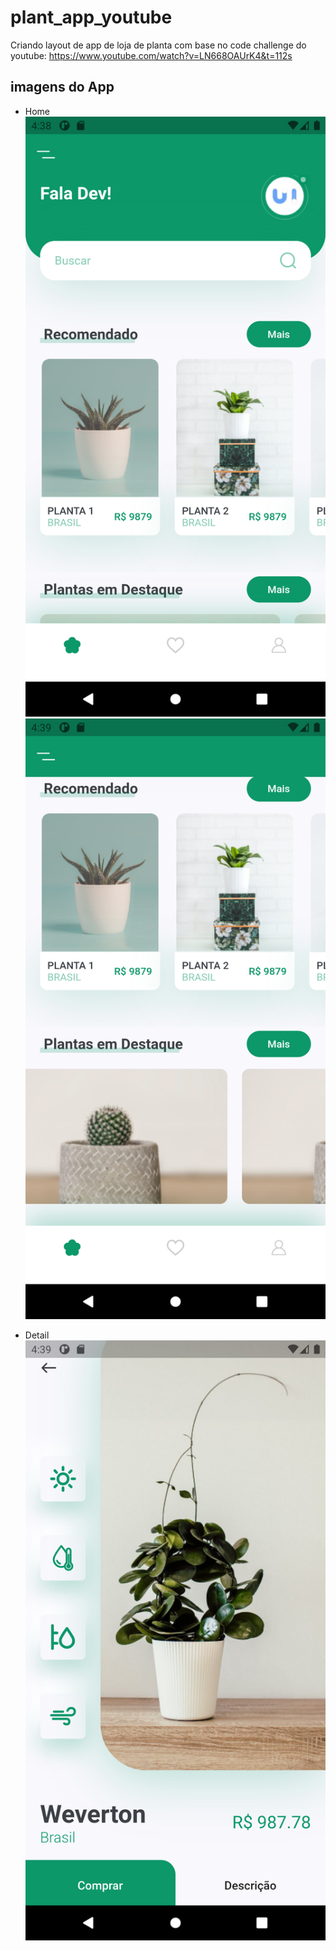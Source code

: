# plant_app_youtube

Criando layout de app de loja de planta com base no code challenge do youtube: https://www.youtube.com/watch?v=LN668OAUrK4&t=112s

## imagens do App

- Home
![alt text](https://github.com/leowevertonsantos/youtube-flutter-plant-app/blob/main/assets/images/home.png?raw=true)
![alt text](https://github.com/leowevertonsantos/youtube-flutter-plant-app/blob/main/assets/images/home_2.png?raw=true)

- Detail
![alt text](https://github.com/leowevertonsantos/youtube-flutter-plant-app/blob/main/assets/images/detail.png?raw=true)
            

